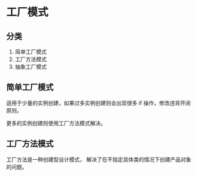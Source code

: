 # 工厂模式

## 分类
1. 简单工厂模式
1. 工厂方法模式
1. 抽象工厂模式

## 简单工厂模式
适用于少量的实例创建，如果过多实例创建则会出现很多 if 操作，修改违背开闭原则。

更多的实例创建则使用工厂方法模式解决。

## 工厂方法模式
工厂方法是一种创建型设计模式， 解决了在不指定具体类的情况下创建产品对象的问题。
